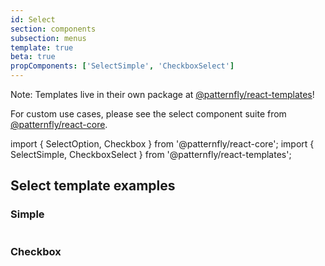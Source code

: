 ```yaml
---
id: Select
section: components
subsection: menus
template: true
beta: true
propComponents: ['SelectSimple', 'CheckboxSelect']
---
```


Note: Templates live in their own package at [@patternfly/react-templates](https://www.npmjs.com/package/@patternfly/react-templates)!

For custom use cases, please see the select component suite from [@patternfly/react-core](https://www.npmjs.com/package/@patternfly/react-core).

import { SelectOption, Checkbox } from '@patternfly/react-core';
import { SelectSimple, CheckboxSelect } from '@patternfly/react-templates';

## Select template examples

### Simple

```ts file="SelectSimpleDemo.tsx"

```

### Checkbox

```ts file="CheckboxSelectDemo.tsx"
```
